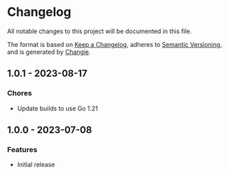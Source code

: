 # Changelog
All notable changes to this project will be documented in this file.

The format is based on [Keep a Changelog](https://keepachangelog.com/en/1.0.0/),
adheres to [Semantic Versioning](https://semver.org/spec/v2.0.0.html),
and is generated by [Changie](https://github.com/miniscruff/changie).


## 1.0.1 - 2023-08-17

### Chores

* Update builds to use Go 1.21

## 1.0.0 - 2023-07-08

### Features

* Initial release
